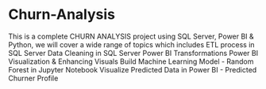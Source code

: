 # Churn-Analysis
This is a complete CHURN ANALYSIS project using SQL Server, Power BI & Python, we will cover a wide range of topics which includes
ETL process in SQL Server
Data Cleaning in SQL Server
Power BI Transformations
Power BI Visualization & Enhancing Visuals
Build Machine Learning Model - Random Forest in Jupyter Notebook
Visualize Predicted Data in Power BI - Predicted Churner Profile
